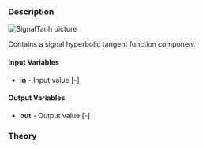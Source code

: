 ### Description
![SignalTanh picture](SignalTanh.svg)

Contains a signal hyperbolic tangent function component

#### Input Variables
* **in** - Input value [-]

#### Output Variables
* **out** - Output value [-]

### Theory
<!---EQUATION out = \tanh(in) = \dfrac{e^{in}-e^{-in}}{e^{in}+e^{-in}} --->

